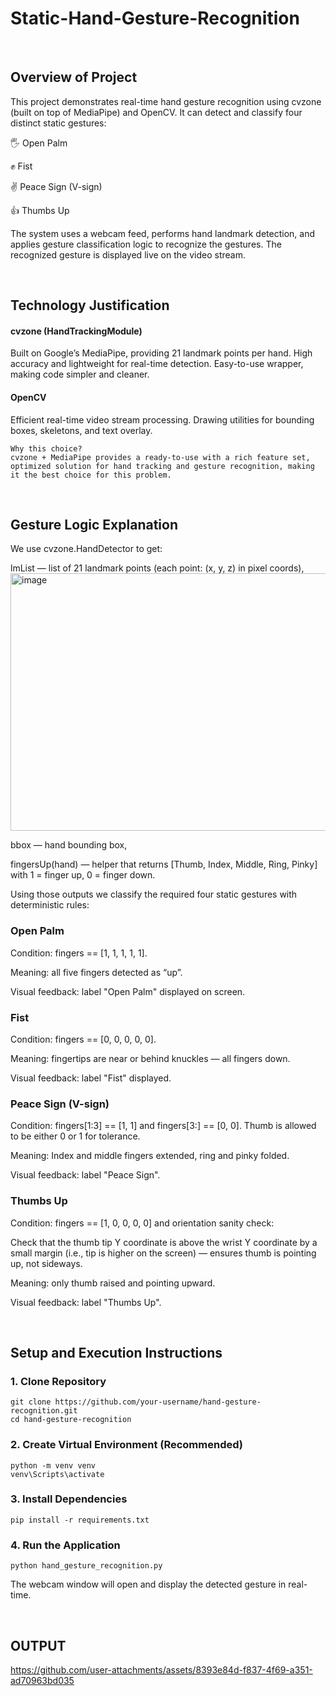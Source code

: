 # Static-Hand-Gesture-Recognition

<br>

## Overview of Project

This project demonstrates real-time hand gesture recognition using cvzone (built on top of MediaPipe) and OpenCV.
It can detect and classify four distinct static gestures:

🖐 Open Palm

✊ Fist

✌ Peace Sign (V-sign)

👍 Thumbs Up

The system uses a webcam feed, performs hand landmark detection, and applies gesture classification logic to recognize the gestures. The recognized gesture is displayed live on the video stream.

<br>

## Technology Justification

#### cvzone (HandTrackingModule)
Built on Google’s MediaPipe, providing 21 landmark points per hand.
High accuracy and lightweight for real-time detection.
Easy-to-use wrapper, making code simpler and cleaner.

#### OpenCV
Efficient real-time video stream processing.
Drawing utilities for bounding boxes, skeletons, and text overlay.

```
Why this choice?
cvzone + MediaPipe provides a ready-to-use with a rich feature set, optimized solution for hand tracking and gesture recognition, making it the best choice for this problem.
```

<br>


## Gesture Logic Explanation
We use cvzone.HandDetector to get:

lmList — list of 21 landmark points (each point: (x, y, z) in pixel coords),
<img width="850" height="412" alt="image" src="https://github.com/user-attachments/assets/826c2391-7dc2-4ac8-85c6-4e8803a25949" />

bbox — hand bounding box,

fingersUp(hand) — helper that returns [Thumb, Index, Middle, Ring, Pinky] with 1 = finger up, 0 = finger down.

Using those outputs we classify the required four static gestures with deterministic rules:

### Open Palm

Condition: fingers == [1, 1, 1, 1, 1].

Meaning: all five fingers detected as “up”.

Visual feedback: label "Open Palm" displayed on screen.

### Fist

Condition: fingers == [0, 0, 0, 0, 0].

Meaning: fingertips are near or behind knuckles — all fingers down.

Visual feedback: label "Fist" displayed.

### Peace Sign (V-sign)

Condition: fingers[1:3] == [1, 1] and fingers[3:] == [0, 0]. Thumb is allowed to be either 0 or 1 for tolerance.

Meaning: Index and middle fingers extended, ring and pinky folded.

Visual feedback: label "Peace Sign".

### Thumbs Up

Condition: fingers == [1, 0, 0, 0, 0] and orientation sanity check:

Check that the thumb tip Y coordinate is above the wrist Y coordinate by a small margin (i.e., tip is higher on the screen) — ensures thumb is pointing up, not sideways.

Meaning: only thumb raised and pointing upward.

Visual feedback: label "Thumbs Up".


<br>

## Setup and Execution Instructions

### 1. Clone Repository
```
git clone https://github.com/your-username/hand-gesture-recognition.git
cd hand-gesture-recognition
```

### 2. Create Virtual Environment (Recommended)
```
python -m venv venv
venv\Scripts\activate      
```

### 3. Install Dependencies
```
pip install -r requirements.txt
```

### 4. Run the Application
```
python hand_gesture_recognition.py
```

The webcam window will open and display the detected gesture in real-time.

<br>

## OUTPUT
https://github.com/user-attachments/assets/8393e84d-f837-4f69-a351-ad70963bd035



